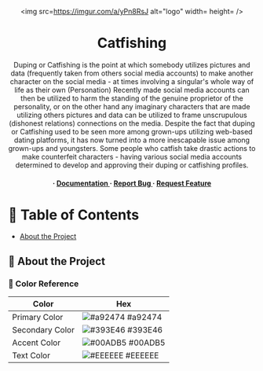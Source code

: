 <div align='center'>

<img src=https://imgur.com/a/yPn8RsJ alt="logo" width= height= />

<h1>Catfishing</h1>
<p>Duping or Catfishing is the point at which somebody utilizes pictures and data (frequently taken from others social media accounts) to make another character on the social media - at times involving a singular's whole way of life as their own (Personation) Recently made social media accounts can then be utilized to harm the standing of the genuine proprietor of the personality, or on the other hand any imaginary characters that are made utilizing others pictures and data can be utilized to frame unscrupulous (dishonest relations) connections on the media. Despite the fact that duping or Catfishing used to be seen more among grown-ups utilizing web-based dating platforms, it has now turned into a more inescapable issue among grown-ups and youngsters. Some people who catfish take drastic actions to make counterfeit characters - having various social media accounts determined to develop and approving their duping or catfishing profiles.</p>

<h4> <span> · </span> <a href="https://github.com/Rj979/icecoldbixch/blob/master/README.md"> Documentation </a> <span> · </span> <a href="https://github.com/Rj979/icecoldbixch/issues"> Report Bug </a> <span> · </span> <a href="https://github.com/Rj979/icecoldbixch/issues"> Request Feature </a> </h4>


</div>

# :notebook_with_decorative_cover: Table of Contents

- [About the Project](#star2-about-the-project)


## :star2: About the Project

### :art: Color Reference
| Color | Hex |
| --------------- | ---------------------------------------------------------------- |
| Primary Color | ![#a92474](https://via.placeholder.com/10/a92474?text=+) #a92474 |
| Secondary Color | ![#393E46](https://via.placeholder.com/10/393E46?text=+) #393E46 |
| Accent Color | ![#00ADB5](https://via.placeholder.com/10/00ADB5?text=+) #00ADB5 |
| Text Color | ![#EEEEEE](https://via.placeholder.com/10/EEEEEE?text=+) #EEEEEE |
